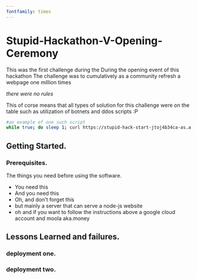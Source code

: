 ```yaml
---
fontfamily: times
---
```

# Stupid-Hackathon-V-Opening-Ceremony
This was the first challenge during the During the opening event of this hackathon 
The challenge was to cumulatively as a community refresh a webpage one million times <br/>
                                                                     
_there were no rules_
                                                                        
This of corse means that all types of solution for this challenge were on the table such as utilization of botnets and ddos scripts :P 
```bash
#an example of one such script
while true; do sleep 1; curl https://stupid-hack-start-jtoj4b34ca-as.a.run.app/; done
```

## Getting Started.


### Prerequisites.

The things you need before using the software.
* You need this
* And you need this
* Oh, and don't forget this
* but mainly a server that can serve a node-js website 
* oh and if you want to follow the instructions above a google cloud account and moola aka.money 

## Lessons Learned and failures.

### deployment one. 

### deployment two.





